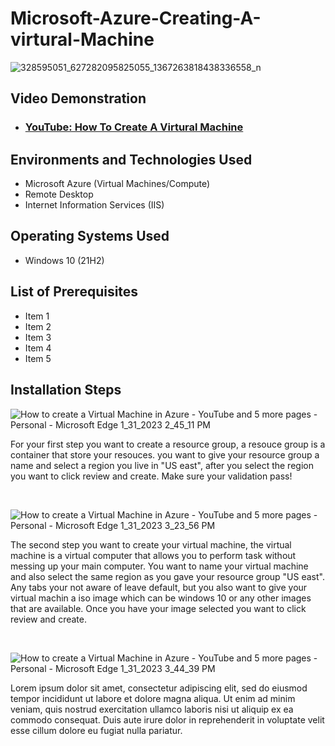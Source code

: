 # Microsoft-Azure-Creating-A-virtural-Machine
<p align="center">

![328595051_627282095825055_1367263818438336558_n](https://user-images.githubusercontent.com/123784624/215875337-bef52e8d-d74b-4454-8fb5-16a8049cc56d.png)




<h2>Video Demonstration</h2>

- ### [YouTube: How To Create A Virtural Machine](https://www.youtube.com/watch?v=0MGGdd-L4pY&t=2s)

<h2>Environments and Technologies Used</h2>

- Microsoft Azure (Virtual Machines/Compute)
- Remote Desktop
- Internet Information Services (IIS)

<h2>Operating Systems Used </h2>

- Windows 10</b> (21H2)

<h2>List of Prerequisites</h2>

- Item 1
- Item 2
- Item 3
- Item 4
- Item 5

<h2>Installation Steps</h2>

![How to create a Virtual Machine in Azure - YouTube and 5 more pages - Personal - Microsoft​ Edge 1_31_2023 2_45_11 PM](https://user-images.githubusercontent.com/123784624/215879361-ec62223c-abb5-4863-b0f3-fd05b51ff642.png)


For your first step you want to create a resource group, a resouce group is a container that store your resouces. you want to give your resource group a name and select a region you live in "US east", after you select the region you want to click review and create. Make sure your validation pass!
</p>
<br />


![How to create a Virtual Machine in Azure - YouTube and 5 more pages - Personal - Microsoft​ Edge 1_31_2023 3_23_56 PM](https://user-images.githubusercontent.com/123784624/215886748-a71fc1d0-511f-4fcf-8e83-42c5fd6cbf94.png)


The second step you want to create your virtual machine, the virtual machine is a virtual computer that allows you to perform task without messing up your main computer. You want to name your virtual machine and also select the same region as you gave your  resource group "US east". Any tabs your not aware of leave default, but you also want to give your virtual machin a iso image which can be windows 10 or any other images that are available. Once you have your image selected you want to click review and create. 
</p>
<br />


![How to create a Virtual Machine in Azure - YouTube and 5 more pages - Personal - Microsoft​ Edge 1_31_2023 3_44_39 PM](https://user-images.githubusercontent.com/123784624/215890638-f15b295a-7132-4ab0-8cb2-7fdb0286c5d0.png)

</p>
<p>
Lorem ipsum dolor sit amet, consectetur adipiscing elit, sed do eiusmod tempor incididunt ut labore et dolore magna aliqua. Ut enim ad minim veniam, quis nostrud exercitation ullamco laboris nisi ut aliquip ex ea commodo consequat. Duis aute irure dolor in reprehenderit in voluptate velit esse cillum dolore eu fugiat nulla pariatur.
</p>
<br />
